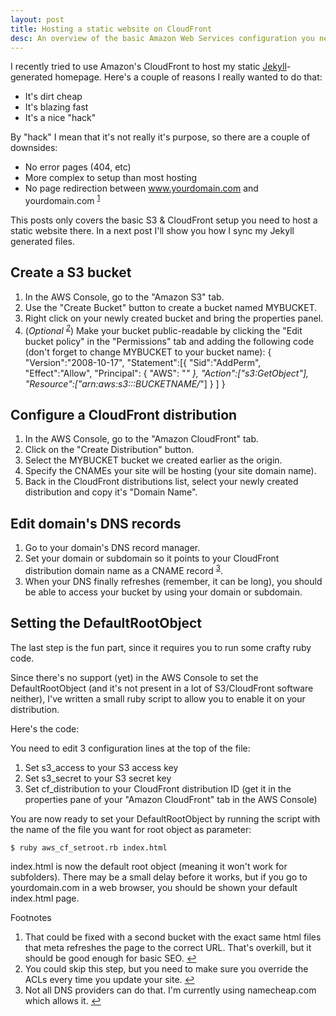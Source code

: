 ```yaml
---
layout: post
title: Hosting a static website on CloudFront
desc: An overview of the basic Amazon Web Services configuration you need to be able to publish a static site with S3 & CloudFront.
---
```


I recently tried to use Amazon's CloudFront to host my static [Jekyll](http://jekyllrb.com)-generated homepage. Here's a couple of reasons I really wanted to do that:

* It's dirt cheap
* It's blazing fast
* It's a nice "hack"

By "hack" I mean that it's not really it's purpose, so there are a couple of downsides:

* No error pages (404, etc)
* More complex to setup than most hosting
* No page redirection between www.yourdomain.com and yourdomain.com <sup id="fn1">[1]</sup>

This posts only covers the basic S3 & CloudFront setup you need to host a static website there. In a next post I'll show you how I sync my Jekyll generated files.

## Create a S3 bucket

1. In the AWS Console, go to the "Amazon S3" tab.
2. Use the "Create Bucket" button to create a bucket named MYBUCKET.
3. Right click on your newly created bucket and bring the properties panel.
4. (*Optional <sup id="fn2">[2]</sup>*) Make your bucket public-readable by clicking the "Edit bucket policy" in the "Permissions" tab and adding the following code (don't forget to change MYBUCKET to your bucket name):
		{
		  "Version":"2008-10-17",
		  "Statement":[{
		    "Sid":"AddPerm",
		    "Effect":"Allow",
		      "Principal": {
		  "AWS": "*"
		      },
		      "Action":["s3:GetObject"],
		      "Resource":["arn:aws:s3:::BUCKETNAME/*"]
		    }
		  ]
		}

## Configure a CloudFront distribution

1. In the AWS Console, go to the "Amazon CloudFront" tab.
2. Click on the "Create Distribution" button.
3. Select the MYBUCKET bucket we created earlier as the origin.
4. Specify the CNAMEs your site will be hosting (your site domain name).
5. Back in the CloudFront distributions list, select your newly created distribution and copy it's "Domain Name".

## Edit domain's DNS records

1. Go to your domain's DNS record manager.
2. Set your domain or subdomain so it points to your CloudFront distribution domain name as a CNAME record <sup id="fn3">[3]</sup>.
3. When your DNS finally refreshes (remember, it can be long), you should be able to access your bucket by using your domain or subdomain.

## Setting the DefaultRootObject

The last step is the fun part, since it requires you to run some crafty ruby code.

Since there's no support (yet) in the AWS Console to set the DefaultRootObject (and it's not present in a lot of S3/CloudFront software neither), I've written a small ruby script to allow you to enable it on your distribution.

Here's the code:

<script src="http://gist.github.com/591196.js"> </script>

You need to edit 3 configuration lines at the top of the file:

1. Set s3\_access to your S3 access key
2. Set s3\_secret to your S3 secret key
3. Set cf\_distribution to your CloudFront distribution ID (get it in the properties pane of your "Amazon CloudFront" tab in the AWS Console)

You are now ready to set your DefaultRootObject by running the script with the name of the file you want for root object as parameter:

	$ ruby aws_cf_setroot.rb index.html

index.html is now the default root object (meaning it won't work for subfolders). There may be a small delay before it works, but if you go to yourdomain.com in a web browser, you should be shown your default index.html page.


<div class="footnotes">
<p>Footnotes</p>
<ol>
<li id="ffn1">That could be fixed with a second bucket with the exact same html files that meta refreshes the page to the correct URL. That's overkill, but it should be good enough for basic SEO. <a href="#fn1" title="Jump back to footnote 1 in the text.">&#8617;</a></li>
<li id="ffn2">You could skip this step, but you need to make sure you override the ACLs every time you update your site. <a href="#fn2" title="Jump back to footnote 2 in the text.">&#8617;</a></li>
<li id="ffn3">Not all DNS providers can do that. I'm currently using namecheap.com which allows it. <a href="#fn3" title="Jump back to footnote 3 in the text.">&#8617;</a></li>
</ol>
</div>

[1]: #ffn1
[2]: #ffn2
[3]: #ffn3
